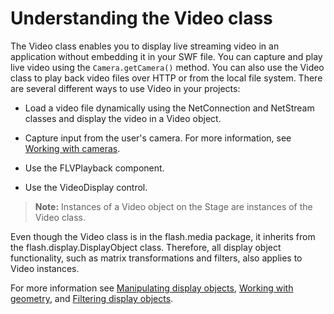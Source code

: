 # Understanding the Video class

The Video class enables you to display live streaming video in an application
without embedding it in your SWF file. You can capture and play live video using
the `Camera.getCamera()` method. You can also use the Video class to play back
video files over HTTP or from the local file system. There are several different
ways to use Video in your projects:

- Load a video file dynamically using the NetConnection and NetStream classes
  and display the video in a Video object.

- Capture input from the user's camera. For more information, see
  [Working with cameras](../working-with-cameras.md).

- Use the FLVPlayback component.

- Use the VideoDisplay control.

> **Note:** Instances of a Video object on the Stage are instances of the Video
> class.

Even though the Video class is in the flash.media package, it inherits from the
flash.display.DisplayObject class. Therefore, all display object functionality,
such as matrix transformations and filters, also applies to Video instances.

For more information see
[Manipulating display objects](../../display/display-programming/manipulating-display-objects.md),
[Working with geometry](../../display/working-with-geometry/index.md), and
[Filtering display objects](../../display/filtering-display-objects/index.md).
